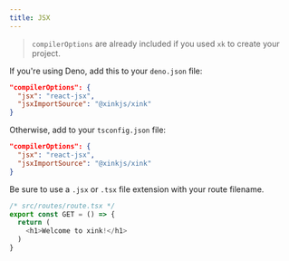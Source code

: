 ```yaml
---
title: JSX
---
```


> `compilerOptions` are already included if you used `xk` to create your project.

If you're using Deno, add this to your `deno.json` file:
```json
"compilerOptions": {
  "jsx": "react-jsx",
  "jsxImportSource": "@xinkjs/xink"
}
```

Otherwise, add to your `tsconfig.json` file:
```json
"compilerOptions": {
  "jsx": "react-jsx",
  "jsxImportSource": "@xinkjs/xink"
}
```

Be sure to use a `.jsx` or `.tsx` file extension with your route filename.
```js
/* src/routes/route.tsx */
export const GET = () => {
  return (
    <h1>Welcome to xink!</h1>
  )
}
```
